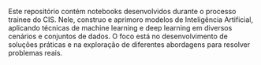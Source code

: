 Este repositório contém notebooks desenvolvidos durante o processo trainee do CIS. Nele, construo e aprimoro modelos de Inteligência Artificial, aplicando técnicas de machine learning e deep learning em diversos cenários e conjuntos de dados. O foco está no desenvolvimento de soluções práticas e na exploração de diferentes abordagens para resolver problemas reais.
